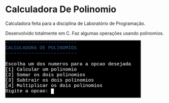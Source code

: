 # Calculadora De Polinomio

Calculadora feita para a disciplina de Laboratório de Programação.

Desenvolvido totalmente em C. Faz algumas operações usando polinomios.

![Image](image.png)

